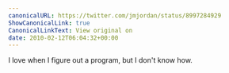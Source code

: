 ```yaml
---
canonicalURL: https://twitter.com/jmjordan/status/8997284929
ShowCanonicalLink: true
CanonicalLinkText: View original on
date: 2010-02-12T06:04:32+00:00
---
```

I love when I figure out a program, but I don't know how.